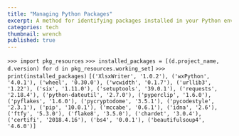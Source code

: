 ```yaml
---
title: "Managing Python Packages"
excerpt: A method for identifying packages installed in your Python environment.
categories: tech
thumbnail: wrench
published: true
---
```




`>>> import pkg_resources`
`>>> installed_packages = [(d.project_name, d.version) for d in pkg_resources.working_set]`
`>>> print(installed_packages)`
`[('XlsxWriter', '1.0.2'), ('wxPython', '4.0.1'), ('wheel', '0.30.0'), ('wcwidth', '0.1.7'), ('urllib3', '1.22'), ('six', '1.11.0'), ('setuptools', '39.0.1'), ('requests', '2.18.4'), ('python-dateutil', '2.7.0'), ('pyperclip', '1.6.0'), ('pyflakes', '1.6.0'), ('pycryptodome', '3.5.1'), ('pycodestyle', '2.3.1'), ('pip', '10.0.1'), ('mccabe', '0.6.1'), ('idna', '2.6'), ('ftfy', '5.3.0'), ('flake8', '3.5.0'), ('chardet', '3.0.4'), ('certifi', '2018.4.16'), ('bs4', '0.0.1'), ('beautifulsoup4', '4.6.0')]`
